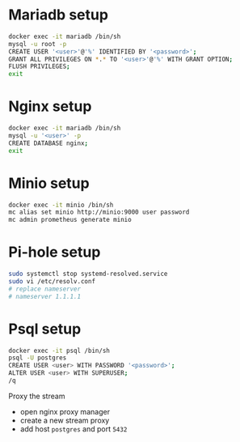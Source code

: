 # Mariadb setup

```bash
docker exec -it mariadb /bin/sh
mysql -u root -p
CREATE USER '<user>'@'%' IDENTIFIED BY '<password>';
GRANT ALL PRIVILEGES ON *.* TO '<user>'@'%' WITH GRANT OPTION;
FLUSH PRIVILEGES;
exit
```

# Nginx setup

```bash
docker exec -it mariadb /bin/sh
mysql -u '<user>' -p
CREATE DATABASE nginx;
exit
```

# Minio setup

```bash
docker exec -it minio /bin/sh
mc alias set minio http://minio:9000 user password
mc admin prometheus generate minio
```

# Pi-hole setup

```bash
sudo systemctl stop systemd-resolved.service
sudo vi /etc/resolv.conf
# replace nameserver
# nameserver 1.1.1.1
```

# Psql setup

```bash
docker exec -it psql /bin/sh
psql -U postgres
CREATE USER <user> WITH PASSWORD '<password>';
ALTER USER <user> WITH SUPERUSER;
/q
```

Proxy the stream

- open nginx proxy manager
- create a new stream proxy
- add host `postgres` and port `5432`
